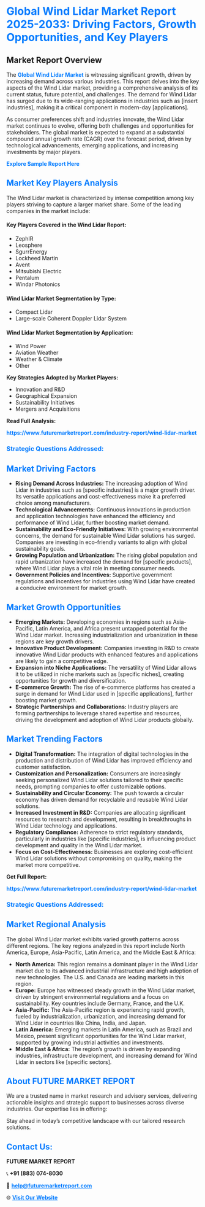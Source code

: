 <h1 style="color: #007BFF;">Global Wind Lidar Market Report 2025-2033: Driving Factors, Growth Opportunities, and Key Players</h1>

<section id="overview">
<h2>Market Report Overview</h2>
<p>The <a href="https://www.futuremarketreport.com/industry-report/wind-lidar-market" style="color: #007BFF; text-decoration: none;"><strong>Global Wind Lidar Market</strong></a> is witnessing significant growth, driven by increasing demand across various industries. This report delves into the key aspects of the Wind Lidar market, providing a comprehensive analysis of its current status, future potential, and challenges. The demand for Wind Lidar has surged due to its wide-ranging applications in industries such as [insert industries], making it a critical component in modern-day [applications].</p>
<p>As consumer preferences shift and industries innovate, the Wind Lidar market continues to evolve, offering both challenges and opportunities for stakeholders. The global market is expected to expand at a substantial compound annual growth rate (CAGR) over the forecast period, driven by technological advancements, emerging applications, and increasing investments by major players.</p>
</section>

<section id="overview">
<p><a href="https://www.futuremarketreport.com/request-sample/reportId=61042" style="color: #007BFF; text-decoration: none;"><strong>Explore Sample Report Here</strong></a></p>
</section>

<section id="key-players">
<h2 style="color: #007BFF;">Market Key Players Analysis</h2>
<p>The Wind Lidar market is characterized by intense competition among key players striving to capture a larger market share. Some of the leading companies in the market include:</p>
<h4>Key Players Covered in the Wind Lidar Report:</h4>
<ul><li>ZephIR</li><li>Leosphere</li><li>SgurrEnergy</li><li>Lockheed Martin</li><li>Avent</li><li>Mitsubishi Electric</li><li>Pentalum</li><li>Windar Photonics</li></ul>
<h4>Wind Lidar Market Segmentation by Type:</h4>
<ul><li>Compact Lidar</li><li>Large-scale Coherent Doppler Lidar System</li></ul>

<h4>Wind Lidar Market Segmentation by Application:</h4>
<ul><li>Wind Power</li><li>Aviation Weather</li><li>Weather &amp; Climate</li><li>Other</li></ul>
<p><strong>Key Strategies Adopted by Market Players:</strong></p>
<ul>
<li>Innovation and R&D</li>
<li>Geographical Expansion</li>
<li>Sustainability Initiatives</li>
<li>Mergers and Acquisitions</li>
</ul>
</section>

<section>
<p><strong>Read Full Analysis: </strong></p><a href="https://www.futuremarketreport.com/industry-report/wind-lidar-market" style="color: #007BFF; text-decoration: none;"><strong>https://www.futuremarketreport.com/industry-report/wind-lidar-market</strong></a>
<h3 style="color: #007BFF;">Strategic Questions Addressed:</h3>
</section>

<section id="driving-factors">
<h2 style="color: #007BFF;">Market Driving Factors</h2>
<ul>
<li><strong>Rising Demand Across Industries:</strong> The increasing adoption of Wind Lidar in industries such as [specific industries] is a major growth driver. Its versatile applications and cost-effectiveness make it a preferred choice among manufacturers.</li>
<li><strong>Technological Advancements:</strong> Continuous innovations in production and application technologies have enhanced the efficiency and performance of Wind Lidar, further boosting market demand.</li>
<li><strong>Sustainability and Eco-Friendly Initiatives:</strong> With growing environmental concerns, the demand for sustainable Wind Lidar solutions has surged. Companies are investing in eco-friendly variants to align with global sustainability goals.</li>
<li><strong>Growing Population and Urbanization:</strong> The rising global population and rapid urbanization have increased the demand for [specific products], where Wind Lidar plays a vital role in meeting consumer needs.</li>
<li><strong>Government Policies and Incentives:</strong> Supportive government regulations and incentives for industries using Wind Lidar have created a conducive environment for market growth.</li>
</ul>
</section>

<section id="growth-opportunities">
<h2 style="color: #007BFF;">Market Growth Opportunities</h2>
<ul>
<li><strong>Emerging Markets:</strong> Developing economies in regions such as Asia-Pacific, Latin America, and Africa present untapped potential for the Wind Lidar market. Increasing industrialization and urbanization in these regions are key growth drivers.</li>
<li><strong>Innovative Product Development:</strong> Companies investing in R&D to create innovative Wind Lidar products with enhanced features and applications are likely to gain a competitive edge.</li>
<li><strong>Expansion into Niche Applications:</strong> The versatility of Wind Lidar allows it to be utilized in niche markets such as [specific niches], creating opportunities for growth and diversification.</li>
<li><strong>E-commerce Growth:</strong> The rise of e-commerce platforms has created a surge in demand for Wind Lidar used in [specific applications], further boosting market growth.</li>
<li><strong>Strategic Partnerships and Collaborations:</strong> Industry players are forming partnerships to leverage shared expertise and resources, driving the development and adoption of Wind Lidar products globally.</li>
</ul>
</section>

<section id="trending-factors">
<h2 style="color: #007BFF;">Market Trending Factors</h2>
<ul>
<li><strong>Digital Transformation:</strong> The integration of digital technologies in the production and distribution of Wind Lidar has improved efficiency and customer satisfaction.</li>
<li><strong>Customization and Personalization:</strong> Consumers are increasingly seeking personalized Wind Lidar solutions tailored to their specific needs, prompting companies to offer customizable options.</li>
<li><strong>Sustainability and Circular Economy:</strong> The push towards a circular economy has driven demand for recyclable and reusable Wind Lidar solutions.</li>
<li><strong>Increased Investment in R&D:</strong> Companies are allocating significant resources to research and development, resulting in breakthroughs in Wind Lidar technology and applications.</li>
<li><strong>Regulatory Compliance:</strong> Adherence to strict regulatory standards, particularly in industries like [specific industries], is influencing product development and quality in the Wind Lidar market.</li>
<li><strong>Focus on Cost-Effectiveness:</strong> Businesses are exploring cost-efficient Wind Lidar solutions without compromising on quality, making the market more competitive.</li>
</ul>
</section>

<section>
<p><strong>Get Full Report: </strong></p><a href="https://www.futuremarketreport.com/industry-report/wind-lidar-market" style="color: #007BFF; text-decoration: none;"><strong>https://www.futuremarketreport.com/industry-report/wind-lidar-market</strong></a>
<h3 style="color: #007BFF;">Strategic Questions Addressed:</h3>
</section>


<section id="regional-analysis">
<h2 style="color: #007BFF;">Market Regional Analysis</h2>
<p>The global Wind Lidar market exhibits varied growth patterns across different regions. The key regions analyzed in this report include North America, Europe, Asia-Pacific, Latin America, and the Middle East & Africa:</p>
<ul>
<li><strong>North America:</strong> This region remains a dominant player in the Wind Lidar market due to its advanced industrial infrastructure and high adoption of new technologies. The U.S. and Canada are leading markets in this region.</li>
<li><strong>Europe:</strong> Europe has witnessed steady growth in the Wind Lidar market, driven by stringent environmental regulations and a focus on sustainability. Key countries include Germany, France, and the U.K.</li>
<li><strong>Asia-Pacific:</strong> The Asia-Pacific region is experiencing rapid growth, fueled by industrialization, urbanization, and increasing demand for Wind Lidar in countries like China, India, and Japan.</li>
<li><strong>Latin America:</strong> Emerging markets in Latin America, such as Brazil and Mexico, present significant opportunities for the Wind Lidar market, supported by growing industrial activities and investments.</li>
<li><strong>Middle East & Africa:</strong> The region’s growth is driven by expanding industries, infrastructure development, and increasing demand for Wind Lidar in sectors like [specific sectors].</li>
</ul>
</section>

<footer>
<h2 style="color: #007BFF;">About FUTURE MARKET REPORT</h2>
<p>We are a trusted name in market research and advisory services, delivering actionable insights and strategic support to businesses across diverse industries. Our expertise lies in offering:</p>

<p>Stay ahead in today’s competitive landscape with our tailored research solutions.</p>

<h2 style="color: #007BFF;">Contact Us:</h2>
<p><strong>FUTURE MARKET REPORT</strong></p>
<p>📞 <strong>+91 (883) 074-8030</strong></p>
<p>📧 <strong><a href="mailto:help@futuremarketreport.com" style="color: #007BFF;">help@futuremarketreport.com</a></strong></p>
<p>🌐 <strong><a href="https://www.futuremarketreport.com/" style="color: #007BFF;">Visit Our Website</a></strong></p>
</footer>